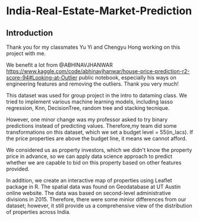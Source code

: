 # India-Real-Estate-Market-Prediction

## Introduction
Thank you for my classmates Yu Yi and Chengyu Hong working on this project with me.

We benefit a lot from @ABHINAVJHANWAR https://www.kaggle.com/code/abhinavjhanwar/house-price-prediction-r2-score-94#Looking-at-Outlier public notebook, especially his ways on engineering features and removing the outliers. Thank you very much!

This dataset was used for group project in the intro to dataming class. We tried to implement various machine learning models, including lasso regression, Knn, DecisionTree, random tree and stacking tecnique.

However, one minor change was my professor asked to try binary predictions instead of predicting values. Therefore,my team did some transformations on this dataset, which we set a budget level = 55(in_lacs). If the price properties are above the budget line, it means we cannot afford.

We considered us as property investors, which we didn't know the property price in advance, so we can apply data science approach to predict whether we are capable to bid on this property based on other features provided.

In addition, we create an interactive map of properties using Leaflet package in R. The spatial data was found on Geodatabase at UT Austin online website. The data was based on second-level administrative divisions in 2015. Therefore, there were some minior differences from our dataset; however, it still provide us a comprehensive view of the distribution of properties across India.

